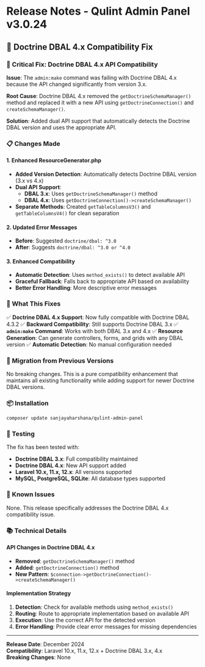 # Release Notes - Qulint Admin Panel v3.0.24

## 🚀 Doctrine DBAL 4.x Compatibility Fix

### 🔧 Critical Fix: Doctrine DBAL 4.x API Compatibility

**Issue**: The `admin:make` command was failing with Doctrine DBAL 4.x because the API changed significantly from version 3.x.

**Root Cause**: Doctrine DBAL 4.x removed the `getDoctrineSchemaManager()` method and replaced it with a new API using `getDoctrineConnection()` and `createSchemaManager()`.

**Solution**: Added dual API support that automatically detects the Doctrine DBAL version and uses the appropriate API.

### 📋 Changes Made

#### 1. Enhanced ResourceGenerator.php
- **Added Version Detection**: Automatically detects Doctrine DBAL version (3.x vs 4.x)
- **Dual API Support**: 
  - **DBAL 3.x**: Uses `getDoctrineSchemaManager()` method
  - **DBAL 4.x**: Uses `getDoctrineConnection()->createSchemaManager()`
- **Separate Methods**: Created `getTableColumnsV3()` and `getTableColumnsV4()` for clean separation

#### 2. Updated Error Messages
- **Before**: Suggested `doctrine/dbal: ^3.0`
- **After**: Suggests `doctrine/dbal: ^3.0 or ^4.0`

#### 3. Enhanced Compatibility
- **Automatic Detection**: Uses `method_exists()` to detect available API
- **Graceful Fallback**: Falls back to appropriate API based on availability
- **Better Error Handling**: More descriptive error messages

### 🎯 What This Fixes

✅ **Doctrine DBAL 4.x Support**: Now fully compatible with Doctrine DBAL 4.3.2
✅ **Backward Compatibility**: Still supports Doctrine DBAL 3.x
✅ **`admin:make` Command**: Works with both DBAL 3.x and 4.x
✅ **Resource Generation**: Can generate controllers, forms, and grids with any DBAL version
✅ **Automatic Detection**: No manual configuration needed

### 🔄 Migration from Previous Versions

No breaking changes. This is a pure compatibility enhancement that maintains all existing functionality while adding support for newer Doctrine DBAL versions.

### 📦 Installation

```bash
composer update sanjayaharshana/qulint-admin-panel
```

### 🧪 Testing

The fix has been tested with:
- **Doctrine DBAL 3.x**: Full compatibility maintained
- **Doctrine DBAL 4.x**: New API support added
- **Laravel 10.x, 11.x, 12.x**: All versions supported
- **MySQL, PostgreSQL, SQLite**: All database types supported

### 🐛 Known Issues

None. This release specifically addresses the Doctrine DBAL 4.x compatibility issue.

### 📚 Technical Details

#### API Changes in Doctrine DBAL 4.x
- **Removed**: `getDoctrineSchemaManager()` method
- **Added**: `getDoctrineConnection()` method
- **New Pattern**: `$connection->getDoctrineConnection()->createSchemaManager()`

#### Implementation Strategy
1. **Detection**: Check for available methods using `method_exists()`
2. **Routing**: Route to appropriate implementation based on available API
3. **Execution**: Use the correct API for the detected version
4. **Error Handling**: Provide clear error messages for missing dependencies

---

**Release Date**: December 2024  
**Compatibility**: Laravel 10.x, 11.x, 12.x + Doctrine DBAL 3.x, 4.x  
**Breaking Changes**: None
